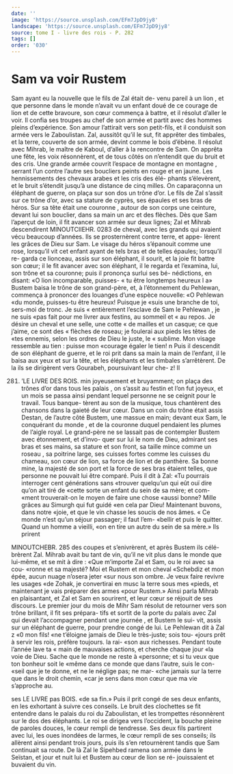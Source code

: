 ```yaml
---
date: ''
image: 'https://source.unsplash.com/EFm7JpD9jy8'
landscape: 'https://source.unsplash.com/EFm7JpD9jy8'
source: tome I - livre des rois - P. 282
tags: []
order: '030'
---
```


# Sam va voir Rustem

Sam ayant eu la nouvelle que le fils de Zal était de-
venu pareil à un lion , et que personne dans le monde n’avait vu un enfant doué de ce courage de lion et
de cette bravoure, son cœur commença à battre, et
il résolut d’aller le voir. Il confia ses troupes au
chef de son armée et partit avec des hommes pleins
d’expérience. Son amour l’attirait vers son petit-fils,
et il conduisit son armée vers le Zaboulistan. Zal,
aussitôt qu’il le sut, fit apprêter des timbales, et la
terre, couverte de son armée, devint comme le bois d’ébène. Il résolut avec Mihrab, le maître de Kaboul,
d’aller à la rencontre de Sam. On apprêta une fête,
les voix résonnèrent, et de tous côtés on n’entendit
que du bruit et des cris. Une grande armée couvrit
l’espace de montagne en montagne , serrant l’un contre
l’autre ses boucliers peints en rouge et en jaune. Les
hennissements des chevaux arabes et les cris des élé- phants s’élevèrent, et le bruit s’étendit jusqu’à une
distance de cinq milles. On caparaçonna un éléphant
de guerre, on plaça sur son dos un trône d’or. Le
fils de Zal s’assit sur ce trône d’or, avec sa stature de
cyprès, ses épaules et ses bras de héros. Sur sa tête
était une couronne , autour de son corps une ceinture, devant lui son bouclier, dans sa main un arc et des flèches. Dès que Sam l’aperçut de loin, il fit avancer
son armée sur deux lignes; Zal et Mihrab descendirent
MINOUTCIIEHR. 0283 de cheval, avec les grands qui avaient vécu beaucoup
d’années. Ils se prosternèrent contre terre, et appe-
lèrent les grâces de Dieu sur Sam. Le visage du héros s’épanouit comme une rose, lorsqu’il vit cet enfant
ayant de tels bras et de telles épaules; lorsqu’il re- garda ce lionceau, assis sur son éléphant, il sourit,
et la joie fit battre son cœur; il le fit avancer avec son éléphant, il le regarda et l’examina, lui, son
trône et sa couronne; puis il prononça surlui ses bé- nédictions, en disant: «O lion incomparable, puisses- « tu être longtemps heureux l a»
Bustem baisa le trône de son grand-père, et, à l’étonnement du Pehlewan, commença à prononcer
des louanges d’une espèce nouvelle: «O Pehlewan
«du monde, puisses-tu être heureux! Puisque je «suis une branche de toi, sers-moi de tronc. Je suis « entièrement l’esclave de Sam le Pehlewan , je ne suis «pas fait pour me livrer aux festins, au sommeil et
« au repos. Je désire un cheval et une selle, une cotte
« de mailles et un casque; ce que j’aime, ce sont des
« flèches de roseau; je foulerai aux pieds les têtes de «tes ennemis, selon les ordres de Dieu le juste, le « sublime. Mon visage ressemble au tien : puisse mon «courage égaler le tien! n Puis il descendit de son éléphant de guerre, et le roi prit dans sa main la main de l’enfant, il le baisa aux yeux et sur la tête,
et les éléphants et les timbales s’arrêtèrent. De la ils
se dirigèrent vers Gourabeh, poursuivant leur che-
z! Il

281.  ’LE LIVRE DES ROIS.
      min joyeusement et bruyamment; on plaça des trônes d’or dans tous les palais , on s’assit au festin et l’on
      fut joyeux, et un mois se passa ainsi pendant lequel personne ne se ceignit pour le travail. Tous banque- tèrent au son de la musique, tous chantèrent des chansons dans la gaieté de leur cœur. Dans un coin
      du trône était assis Destan, de l’autre côté Bustem,
      une massue en main; devant eux Sam, le conquérant
      du monde , et de la couronne duquel pendaient les
      plumes de l’aigle royal. Le grand-père ne se lassait pas
      de contempler Bustem avec étonnement, et d’invo-
      quer sur lui le nom de Dieu, admirant ses bras et ses
      mains, sa stature et son front, sa taille mince comme
      un roseau , sa poitrine large, ses cuisses fortes comme
      les cuisses du chameau, son cœur de lion, sa force
      de lion et de panthère. Sa bonne mine, la majesté
      de son port et la force de ses bras étaient telles, que
      personne ne pouvait lui être comparé. Puis il dit à
      Zal: «Tu pourrais interroger cent générations sans
      «trouver quelqu’un qui eût ouï dire qu’on ait tiré de
      «cette sorte un enfant du sein de sa mère; et com-
      «ment trouverait-on le moyen de faire une chose «aussi bonne? Mille grâces au Simurgh qui fut guidé
      «en cela par Dieu! Maintenant buvons, dans notre «joie, et que le vin chasse les soucis de nos âmes.
      « Ce monde n’est qu’un séjour passager; il faut l’em-
      «bellir et puis le quitter. Quand un homme a vieilli, «on en tire un autre du sein de sa mère.» Ils prirent

MlNOUTCHEBR. 285 des coupes et s’enivrèrent, et après Bustem ils célé-
brèrent Zal. Mihrab avait bu tant de vin, qu’il ne vit plus dans le monde que lui-même, et se mit à dire : «Que m’importe Zal et Sam, ou le roi avec sa cou- «ronne et sa majesté? Moi et Rustem et mon cheval «Schebdiz et mon épée, aucun nuage n’osera jeter
«sur nous son ombre. Je veux faire revivre les usages «de Zohak, je convertirai en musc la terre sous mes «pieds, et maintenant je vais préparer des armes «pour Rustem.» Ainsi parla Mihrab en plaisantant, et Zal et Sam en sourirent, et leur cœur se réjouit de ses discours.
Le premier jour du mois de Mihr Sam résolut de retourner vers son trône brillant, il fit ses prépara-
tifs et sortit de la porte du palais avec Zal qui devait l’accompagner pendant une journée , et Bustem le sui-
vit, assis sur un éléphant de guerre, pour prendre congé de lui. Le Pehlewan dit à Zal z «0 mon fils!
«ne t’éloigne jamais de Dieu le très-juste; sois tou-
«jours prêt à servir les rois, préfère toujours. la rai-
«son aux richesses. Pendant toute l’année lave ta
« main de mauvaises actions, et cherche chaque jour «la voie de Dieu. Sache que le monde ne reste à «personne; et si tu veux que ton bonheur soit le «même dans ce monde que dans l’autre, suis le con-
«seil que je te donne, et ne le néglige pas; ne mar- «che jamais sur la terre que dans le droit chemin, «car je sens dans mon cœur que ma vie s’approche
au.

ses LE LIVRE pas BOIS.
«de sa fin.» Puis il prit congé de ses deux enfants,
en les exhortant à suivre ces conseils. Le bruit des clochettes se fit entendre dans le palais du roi du
Zaboulistan, et les trompettes résonnèrent sur le
dos des éléphants. Le roi se dirigea vers l’occident,
la bouche pleine de paroles douces, le cœur rempli de tendresse. Ses deux fils partirent avec lui, les oues inondées de larmes, le cœur rempli de ses conseils;
ils allèrent ainsi pendant trois jours, puis ils s’en retournèrent tandis que Sam continuait sa route. De là Zal le Sipehbed ramena son armée dans le Seïstan,
et jour et nuit lui et Bustem au cœur de lion se ré- jouissaient et buvaient du vin.
